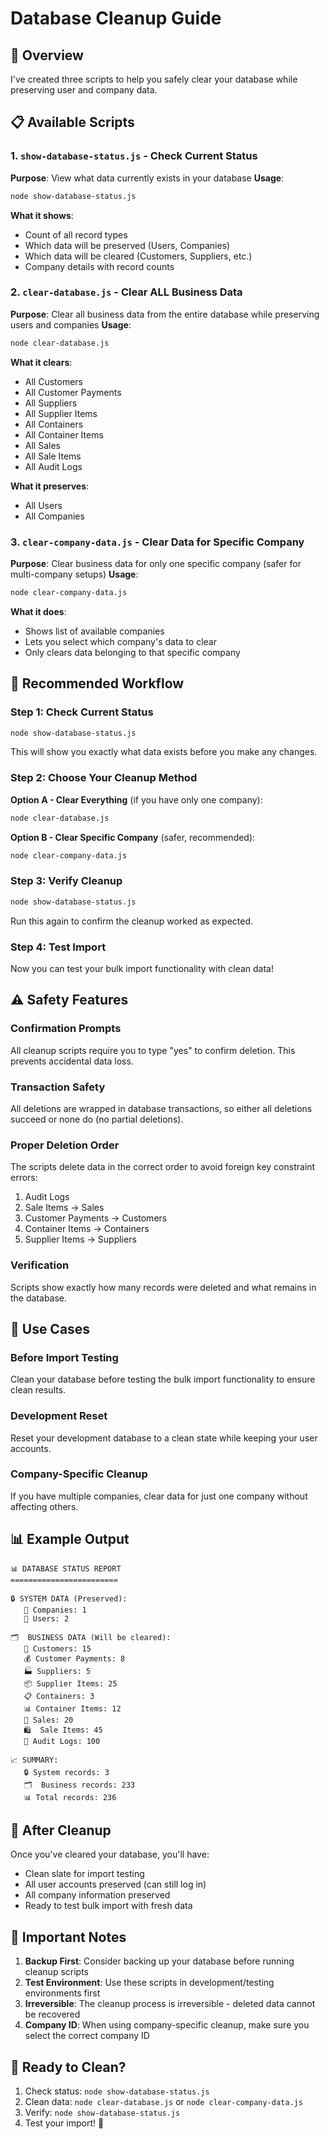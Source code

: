 # Database Cleanup Guide

## 🧹 Overview
I've created three scripts to help you safely clear your database while preserving user and company data.

## 📋 Available Scripts

### 1. `show-database-status.js` - Check Current Status
**Purpose**: View what data currently exists in your database
**Usage**:
```bash
node show-database-status.js
```
**What it shows**:
- Count of all record types
- Which data will be preserved (Users, Companies)
- Which data will be cleared (Customers, Suppliers, etc.)
- Company details with record counts

### 2. `clear-database.js` - Clear ALL Business Data
**Purpose**: Clear all business data from the entire database while preserving users and companies
**Usage**:
```bash
node clear-database.js
```
**What it clears**:
- All Customers
- All Customer Payments  
- All Suppliers
- All Supplier Items
- All Containers
- All Container Items
- All Sales
- All Sale Items
- All Audit Logs

**What it preserves**:
- All Users
- All Companies

### 3. `clear-company-data.js` - Clear Data for Specific Company
**Purpose**: Clear business data for only one specific company (safer for multi-company setups)
**Usage**:
```bash
node clear-company-data.js
```
**What it does**:
- Shows list of available companies
- Lets you select which company's data to clear
- Only clears data belonging to that specific company

## 🚀 Recommended Workflow

### Step 1: Check Current Status
```bash
node show-database-status.js
```
This will show you exactly what data exists before you make any changes.

### Step 2: Choose Your Cleanup Method

**Option A - Clear Everything** (if you have only one company):
```bash
node clear-database.js
```

**Option B - Clear Specific Company** (safer, recommended):
```bash
node clear-company-data.js
```

### Step 3: Verify Cleanup
```bash
node show-database-status.js
```
Run this again to confirm the cleanup worked as expected.

### Step 4: Test Import
Now you can test your bulk import functionality with clean data!

## ⚠️ Safety Features

### Confirmation Prompts
All cleanup scripts require you to type "yes" to confirm deletion. This prevents accidental data loss.

### Transaction Safety
All deletions are wrapped in database transactions, so either all deletions succeed or none do (no partial deletions).

### Proper Deletion Order
The scripts delete data in the correct order to avoid foreign key constraint errors:
1. Audit Logs
2. Sale Items → Sales
3. Customer Payments → Customers
4. Container Items → Containers
5. Supplier Items → Suppliers

### Verification
Scripts show exactly how many records were deleted and what remains in the database.

## 🎯 Use Cases

### Before Import Testing
Clean your database before testing the bulk import functionality to ensure clean results.

### Development Reset
Reset your development database to a clean state while keeping your user accounts.

### Company-Specific Cleanup
If you have multiple companies, clear data for just one company without affecting others.

## 📊 Example Output

```
📊 DATABASE STATUS REPORT
========================

🔒 SYSTEM DATA (Preserved):
   🏢 Companies: 1
   👥 Users: 2

🗂️  BUSINESS DATA (Will be cleared):
   👤 Customers: 15
   💰 Customer Payments: 8
   🏭 Suppliers: 5
   📦 Supplier Items: 25
   📋 Containers: 3
   📊 Container Items: 12
   🛒 Sales: 20
   🛍️  Sale Items: 45
   📝 Audit Logs: 100

📈 SUMMARY:
   🔒 System records: 3
   🗂️  Business records: 233
   📊 Total records: 236
```

## 🔄 After Cleanup

Once you've cleared your database, you'll have:
- Clean slate for import testing
- All user accounts preserved (can still log in)
- All company information preserved
- Ready to test bulk import with fresh data

## 🚨 Important Notes

1. **Backup First**: Consider backing up your database before running cleanup scripts
2. **Test Environment**: Use these scripts in development/testing environments first
3. **Irreversible**: The cleanup process is irreversible - deleted data cannot be recovered
4. **Company ID**: When using company-specific cleanup, make sure you select the correct company ID

## 🎉 Ready to Clean?

1. Check status: `node show-database-status.js`
2. Clean data: `node clear-database.js` or `node clear-company-data.js`  
3. Verify: `node show-database-status.js`
4. Test your import! 🚀
